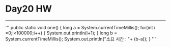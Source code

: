 # Day20 HW
* * *


'''
public static void one() {
		long a = System.currentTimeMillis();
		for(int i =0;i<100000;i++) {
			System.out.println(i+1);
		}
		long b = System.currentTimeMillis();
		System.out.println("소요 시간 : "+ (b-a));
	}
'''

